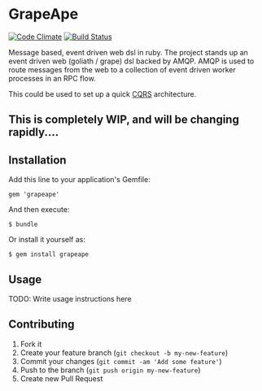 # GrapeApe

[![Code Climate](https://codeclimate.com/github/devigned/grapeape.png)](https://codeclimate.com/github/devigned/grapeape)
[![Build Status](https://travis-ci.org/devigned/grapeape.png)](https://travis-ci.org/devigned/grapeape)

Message based, event driven web dsl in ruby. The project stands up an event driven web (goliath / grape) dsl backed by
AMQP. AMQP is used to route messages from the web to a collection of event driven worker processes in an RPC flow.

This could be used to set up a quick [CQRS](http://martinfowler.com/bliki/CQRS.html) architecture.

## This is completely WIP, and will be changing rapidly....

## Installation

Add this line to your application's Gemfile:

    gem 'grapeape'

And then execute:

    $ bundle

Or install it yourself as:

    $ gem install grapeape

## Usage

TODO: Write usage instructions here

## Contributing

1. Fork it
2. Create your feature branch (`git checkout -b my-new-feature`)
3. Commit your changes (`git commit -am 'Add some feature'`)
4. Push to the branch (`git push origin my-new-feature`)
5. Create new Pull Request

